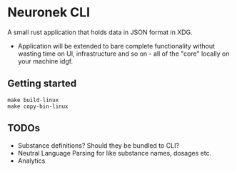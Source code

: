 # Neuronek CLI

A small rust application that holds data in JSON format in XDG.

- Application will be extended to bare complete functionality without wasting time on UI, infrastructure and so on - all
  of the "core" locally on your machine idgf.

## Getting started

```
make build-linux
make copy-bin-linux
```

## TODOs

- Substance definitions? Should they be bundled to CLI?
- Neutral Language Parsing for like substance names, dosages etc.
- Analytics
